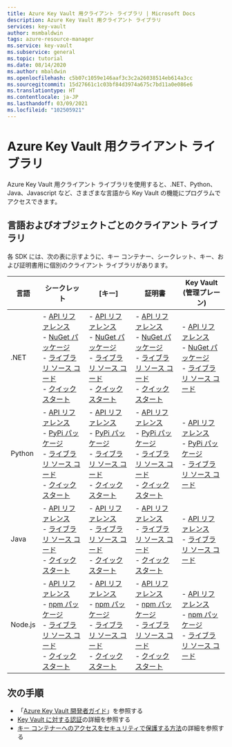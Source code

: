 ```yaml
---
title: Azure Key Vault 用クライアント ライブラリ | Microsoft Docs
description: Azure Key Vault 用クライアント ライブラリ
services: key-vault
author: msmbaldwin
tags: azure-resource-manager
ms.service: key-vault
ms.subservice: general
ms.topic: tutorial
ms.date: 08/14/2020
ms.author: mbaldwin
ms.openlocfilehash: c5b07c1059e146aaf3c3c2a26038514eb614a3cc
ms.sourcegitcommit: 15d27661c1c03bf84d3974a675c7bd11a0e086e6
ms.translationtype: HT
ms.contentlocale: ja-JP
ms.lasthandoff: 03/09/2021
ms.locfileid: "102505921"
---
```

# <a name="client-libraries-for-azure-key-vault"></a>Azure Key Vault 用クライアント ライブラリ

Azure Key Vault 用クライアント ライブラリを使用すると、.NET、Python、Java、Javascript など、さまざまな言語から Key Vault の機能にプログラムでアクセスできます。

## <a name="client-libraries-per-language-and-object"></a>言語およびオブジェクトごとのクライアント ライブラリ

各 SDK には、次の表に示すように、キー コンテナー、シークレット、キー、および証明書用に個別のクライアント ライブラリがあります。

| 言語 | シークレット | [キー] | 証明書 | Key Vault (管理プレーン) |
|--|--|--|--|--|
| .NET | - [API リファレンス](/dotnet/api/azure.security.keyvault.secrets)<br>- [NuGet パッケージ](https://www.nuget.org/packages/Azure.Security.KeyVault.Secrets/)<br>- [ライブラリ ソース コード](https://github.com/Azure/azure-sdk-for-net/tree/master/sdk/keyvault/Azure.Security.KeyVault.Secrets)<br>- [クイックスタート](../secrets/quick-create-net.md) | - [API リファレンス](/dotnet/api/azure.security.keyvault.keys)<br>- [NuGet パッケージ](https://www.nuget.org/packages/Azure.Security.KeyVault.Keys/)<br>- [ライブラリ ソース コード](https://github.com/Azure/azure-sdk-for-net/tree/master/sdk/keyvault/Azure.Security.KeyVault.Keys)<br>- [クイックスタート](../keys/quick-create-net.md) | - [API リファレンス](/dotnet/api/azure.security.keyvault.certificates)<br>- [NuGet パッケージ](https://www.nuget.org/packages/Azure.Security.KeyVault.Certificates/)<br>- [ライブラリ ソース コード](https://github.com/Azure/azure-sdk-for-net/tree/master/sdk/keyvault/Azure.Security.KeyVault.Certificates)<br>- [クイックスタート](../certificates/quick-create-net.md) | - [API リファレンス](/dotnet/api/microsoft.azure.management.keyvault)<br>- [NuGet パッケージ](https://www.nuget.org/packages/Microsoft.Azure.Management.KeyVault/)<br> - [ライブラリ ソース コード](https://github.com/Azure/azure-sdk-for-net/tree/master/sdk/keyvault/Microsoft.Azure.Management.KeyVault)|
| Python| - [API リファレンス](/python/api/overview/azure/keyvault-secrets-readme)<br>- [PyPi パッケージ](https://pypi.org/project/azure-keyvault-secrets/)<br>- [ライブラリ ソース コード](https://github.com/Azure/azure-sdk-for-python/tree/master/sdk/keyvault/azure-keyvault-secrets)<br>- [クイックスタート](../secrets/quick-create-python.md) |- [API リファレンス](/python/api/overview/azure/keyvault-keys-readme)<br>- [PyPi パッケージ](https://pypi.org/project/azure-keyvault-keys/)<br>- [ライブラリ ソース コード](https://github.com/Azure/azure-sdk-for-python/tree/master/sdk/keyvault/azure-keyvault-keys)<br>- [クイックスタート](../keys/quick-create-python.md) | - [API リファレンス](/python/api/overview/azure/keyvault-certificates-readme)<br>- [PyPi パッケージ](https://pypi.org/project/azure-keyvault-certificates/)<br>- [ライブラリ ソース コード](https://github.com/Azure/azure-sdk-for-python/tree/master/sdk/keyvault/azure-keyvault-certificates)<br>- [クイックスタート](../certificates/quick-create-python.md) | - [API リファレンス](/python/api/azure-mgmt-keyvault/azure.mgmt.keyvault)<br> - [PyPi パッケージ](https://pypi.org/project/azure-mgmt-keyvault/)<br> - [ライブラリ ソース コード](https://github.com/Azure/azure-sdk-for-python/tree/master/sdk/keyvault/azure-mgmt-keyvault)|
| Java | - [API リファレンス](https://azuresdkdocs.blob.core.windows.net/$web/java/azure-security-keyvault-secrets/4.2.0/index.html)<br>- [ライブラリ ソース コード](https://github.com/Azure/azure-sdk-for-java/tree/master/sdk/keyvault/azure-security-keyvault-secrets)<br>- [クイックスタート](../secrets/quick-create-java.md) |- [API リファレンス](https://azuresdkdocs.blob.core.windows.net/$web/java/azure-security-keyvault-keys/4.2.0/index.html)<br>- [ライブラリ ソース コード](https://github.com/Azure/azure-sdk-for-java/tree/master/sdk/keyvault/azure-security-keyvault-keys)<br>- [クイックスタート](../keys/quick-create-java.md) | - [API リファレンス](https://azuresdkdocs.blob.core.windows.net/$web/java/azure-security-keyvault-certificates/4.1.0/index.html)<br>- [ライブラリ ソース コード](https://github.com/Azure/azure-sdk-for-java/tree/master/sdk/keyvault/azure-security-keyvault-certificates)<br>- [クイックスタート](../certificates/quick-create-java.md) |- [API リファレンス](/java/api/com.microsoft.azure.management.keyvault)<br>- [ライブラリ ソース コード](https://github.com/Azure/azure-sdk-for-java/tree/master/sdk/keyvault/mgmt-v2016_10_01)|
| Node.js | - [API リファレンス](/javascript/api/@azure/keyvault-secrets/)<br>- [npm パッケージ](https://www.npmjs.com/package/@azure/keyvault-secrets)<br>- [ライブラリ ソース コード](https://github.com/Azure/azure-sdk-for-js/tree/master/sdk/keyvault/keyvault-secrets)<br>- [クイックスタート](../secrets/quick-create-node.md) |- [API リファレンス](/javascript/api/@azure/keyvault-keys/)<br>- [npm パッケージ](https://www.npmjs.com/package/@azure/keyvault-keys)<br>- [ライブラリ ソース コード](https://github.com/Azure/azure-sdk-for-js/tree/master/sdk/keyvault/keyvault-keys)<br>- [クイックスタート](../keys/quick-create-node.md)| - [API リファレンス](/javascript/api/@azure/keyvault-certificates/)<br>- [npm パッケージ](https://www.npmjs.com/package/@azure/keyvault-certificates)<br>- [ライブラリ ソース コード](https://github.com/Azure/azure-sdk-for-js/tree/master/sdk/keyvault/keyvault-certificates)<br>- [クイックスタート](../certificates/quick-create-node.md) |  - [API リファレンス](/javascript/api/@azure/arm-keyvault/)<br>- [npm パッケージ](https://www.npmjs.com/package/@azure/arm-keyvault)<br>- [ライブラリ ソース コード](https://github.com/Azure/azure-sdk-for-js/tree/master/sdk/keyvault/arm-keyvault)

## <a name="next-steps"></a>次の手順

- 「[Azure Key Vault 開発者ガイド](developers-guide.md)」を参照する
- [Key Vault に対する認証](authentication.md)の詳細を参照する
- [キー コンテナーへのアクセスをセキュリティで保護する方法](secure-your-key-vault.md)の詳細を参照する

